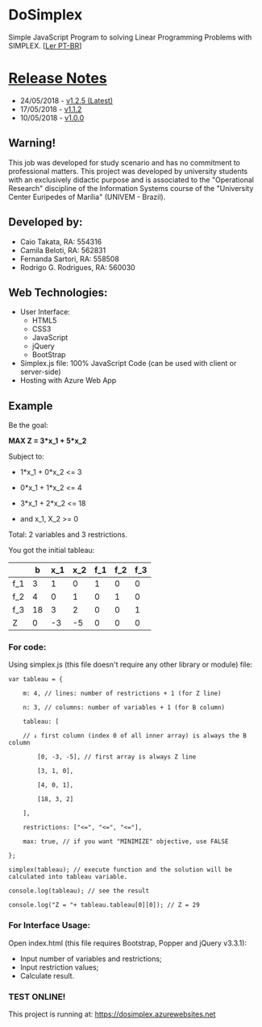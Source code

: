 # DoSimplex 
Simple JavaScript Program to solving Linear Programming Problems with SIMPLEX. [[Ler PT-BR](https://github.com/RodrigoRodriguesX10/DoSimplex/blob/master/README.pt.md)]

# [Release Notes](https://github.com/RodrigoRodriguesX10/DoSimplex/releases)
- 24/05/2018 - [v1.2.5 (Latest)](https://github.com/RodrigoRodriguesX10/DoSimplex/releases/tag/v1.2.5)
- 17/05/2018 - [v1.1.2](https://github.com/RodrigoRodriguesX10/DoSimplex/releases/tag/v1.1.2)
- 10/05/2018 - [v1.0.0](https://github.com/RodrigoRodriguesX10/DoSimplex/releases/tag/v1.0.0)

## Warning!
This job was developed for study scenario and has no commitment to professional matters.
This project was developed by university students with an exclusively didactic purpose and is associated to the "Operational Research" discipline of the Information Systems course of the "University Center Euripedes of Marília" (UNIVEM - Brazil).

## Developed by:
- Caio Takata, RA: 554316 
- Camila Beloti, RA: 562831
- Fernanda Sartori, RA: 558508
- Rodrigo G. Rodrigues, RA: 560030

## Web Technologies:
- User Interface:
    - HTML5
    - CSS3
    - JavaScript
    - jQuery
    - BootStrap
- Simplex.js file: 100% JavaScript Code (can be used with client or server-side)
- Hosting with Azure Web App

## Example
Be the goal:

**MAX Z = 3\*x_1 + 5\*x_2**

Subject to:

  - 1\*x_1 + 0\*x_2 <= 3
  - 0\*x_1 + 1\*x_2 <= 4
  - 3\*x_1 + 2\*x_2 <= 18

  - and x_1, X_2 >= 0

Total: 2 variables and 3 restrictions.

You got the initial tableau:

|  | b | x_1 | x_2 | f_1 | f_2 | f_3 |
| ------ | ------ | ------ | ------ | ------ | ------ | ------ |
|f_1| 3 | 1 | 0 | 1 | 0 | 0 |
|f_2| 4 | 0 | 1 | 0 | 1 | 0 |
|f_3| 18 | 3 | 2 | 0 | 0 | 1 |
| Z | 0 | -3 | -5 | 0 | 0 | 0 |

### For code:
Using simplex.js (this file doesn't require any other library or module) file:

    var tableau = {

        m: 4, // lines: number of restrictions + 1 (for Z line)

        n: 3, // columns: number of variables + 1 (for B column)

        tableau: [

        // ↓ first column (index 0 of all inner array) is always the B column

            [0, -3, -5], // first array is always Z line

            [3, 1, 0],

            [4, 0, 1],

            [18, 3, 2]

        ],
        
        restrictions: ["<=", "<=", "<="],
        
        max: true, // if you want "MINIMIZE" objective, use FALSE

    };

    simplex(tableau); // execute function and the solution will be calculated into tableau variable.

    console.log(tableau); // see the result

    console.log("Z = "+ tableau.tableau[0][0]); // Z = 29
  
### For Interface Usage:
Open index.html (this file requires Bootstrap, Popper and jQuery v3.3.1):
- Input number of variables and restrictions;
- Input restriction values;
- Calculate result.

### TEST ONLINE!
This project is running at: https://dosimplex.azurewebsites.net
